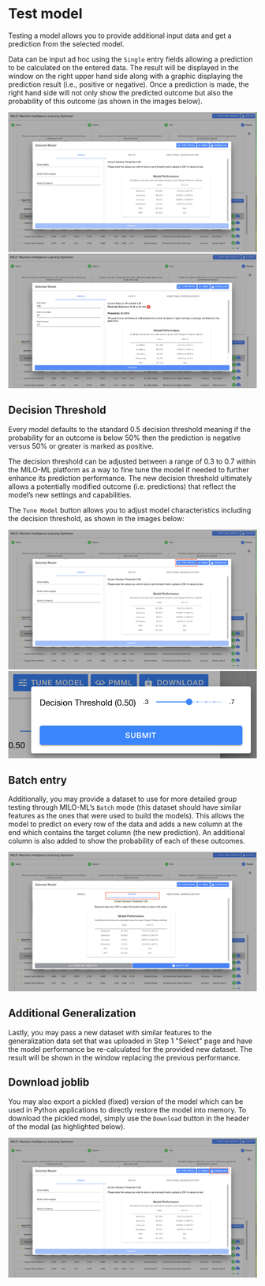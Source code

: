 # Test model

Testing a model allows you to provide additional input data and get a prediction from the selected model.

Data can be input ad hoc using the `Single` entry fields allowing a prediction to be calculated on the entered data. The result will be displayed in the window on the right upper hand side along with a graphic displaying the prediction result (i.e., positive or negative). Once a prediction is made, the right hand side will not only show the predicted outcome but also the probability of this outcome (as shown in the images below).

![Test Entry](./images/image25.png)
![Test Entry](./images/image26.png)

## Decision Threshold

Every model defaults to the standard 0.5 decision threshold meaning if the probability for an outcome is below 50% then the prediction is negative versus 50% or greater is marked as positive.

The decision threshold can be adjusted between a range of 0.3 to 0.7 within the MILO-ML platform as a way to fine tune the model if needed to further enhance its prediction performance. The new decision threshold ultimately allows a potentially modified outcome (i.e. predictions) that reflect the model’s new settings and capabilities.

The `Tune Model` button allows you to adjust model characteristics including the decision threshold, as shown in the images below:

![Tune Model Button](./images/image27.png)
![Tune Model](./images/tune-model.png)

## Batch entry

Additionally, you may provide a dataset to use for more detailed group testing through MILO-ML’s `Batch` mode (this dataset should have similar features as the ones that were used to build the models). This allows the model to predict on every row of the data and adds a new column at the end which contains the target column (the new prediction). An additional column is also added to show the probability of each of these outcomes.

![Batch Segment](./images/image28.png)

## Additional Generalization

Lastly, you may pass a new dataset with similar features to the generalization data set that was uploaded in Step 1 "Select" page and have the model performance be re-calculated for the provided new dataset. The result will be shown in the window replacing the previous performance.

## Download joblib

You may also export a pickled (fixed) version of the model which can be used in Python applications to directly restore the model into memory. To download the pickled model, simply use the `Download` button in the header of the modal (as highlighted below).

![Download Button](./images/image30.png)
